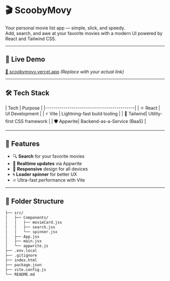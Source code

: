 # 🎬 ScoobyMovy

Your personal movie list app — simple, slick, and speedy.  
Add, search, and awe at your favorite movies with a modern UI powered by React and Tailwind CSS.

---

## 🚀 Live Demo
[🔗 scoobymovy.vercel.app](https://scoobymovy.vercel.app) _(Replace with your actual link)_

---

## 🛠 Tech Stack

| Tech        | Purpose                      |
|--------------------------------------------|
| ⚛️ React   | UI Development                |
| ⚡ Vite    | Lightning-fast build tooling  |
| 🎨 Tailwind| Utility-first CSS framework   |
| 🛡️ Appwrite| Backend-as-a-Service (BaaS)   |

---

## 📸 Features

- 🔍 **Search** for your favorite movies
- 🔄 **Realtime updates** via Appwrite
- 💅 **Responsive** design for all devices
- 🌀 **Loader spinner** for better UX
- 🔥 Ultra-fast performance with Vite

---

## 📂 Folder Structure

```bash
├── src/
│   ├── Components/
│   │   ├── movieCard.jsx
│   │   ├── search.jsx
│   │   └── spinner.jsx
│   ├── App.jsx
│   ├── main.jsx
│   └── appwrite.js
├── .env.local
├── .gitignore
├── index.html
├── package.json
├── vite.config.js
└── README.md
